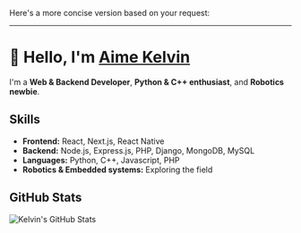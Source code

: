 Here's a more concise version based on your request:

---

# 👋 Hello, I'm [Aime Kelvin](https://shimwa.me)  
I'm a **Web & Backend Developer**, **Python & C++ enthusiast**, and **Robotics newbie**.

## Skills  
- **Frontend:** React, Next.js, React Native  
- **Backend:** Node.js, Express.js, PHP, Django, MongoDB, MySQL  
- **Languages:** Python, C++, Javascript, PHP  
- **Robotics & Embedded systems:** Exploring the field  

## GitHub Stats  
![Kelvin's GitHub Stats](https://github-readme-stats.vercel.app/api?username=aimekelvin&show_icons=true&theme=radical)
